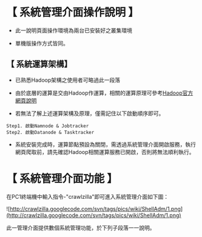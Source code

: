 # 【 系統管理介面操作說明 】 #

  * 此一說明頁面操作環境為兩台已安裝好之叢集環境

  * 單機版操作方式皆同。



## 【 系統運算架構】 ##

  * 已熟悉Hadoop架構之使用者可略過此一段落

  * 由於底層的運算是交由Hadoop作運算，相關的運算原理可參考[Hadoop官方網頁說明](http://hadoop.apache.org/common/docs/current/hdfs_design.html)

  * 若無法了解上述運算架構及原理，僅需記住以下啟動順序即可。

```
Step1. 啟動Namnode & Jobtracker
Step2. 啟動Datanode & Tasktracker
```

  * 系統安裝完成時，運算節點預設為關閉，需透過系統管理介面開啟服務，執行網頁爬取前，請先確認Hadoop相關運算服務已開啟，否則將無法順利執行。

# 【 系統管理介面功能 】 #

在PC1終端機中輸入指令-"crawlzilla"即可進入系統管理介面如下圖：

![http://crawlzilla.googlecode.com/svn/tags/pics/wiki/ShellAdm/1.png](http://crawlzilla.googlecode.com/svn/tags/pics/wiki/ShellAdm/1.png)

此一管理介面提供數個系統管理功能，於下列子段落一一說明。